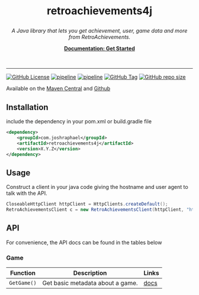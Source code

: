 # <p align="center">retroachievements4j</p>

<p align="center">
    <i>A Java library that lets you get achievement, user, game data and more from RetroAchievements.</i>
</p>
<p align="center">
    <a href="https://api-docs.retroachievements.org/getting-started.html"><strong>Documentation: Get Started</strong></a>
</p>
<br>
<hr />

[![GitHub License](https://img.shields.io/github/license/joshraphael/retroachievements4j)](https://github.com/joshraphael/retroachievements4j/blob/main/LICENSE)
[![pipeline](https://github.com/joshraphael/retroachievements4j/actions/workflows/test.yaml/badge.svg)](https://github.com/joshraphael/retroachievements4j/actions/workflows/test.yaml)
[![pipeline](https://github.com/joshraphael/retroachievements4j/actions/workflows/release.yaml/badge.svg)](https://github.com/joshraphael/retroachievements4j/actions/workflows/release.yaml)
[![GitHub Tag](https://img.shields.io/github/v/tag/joshraphael/retroachievements4j)](https://github.com/joshraphael/retroachievements4j/tags)
[![GitHub repo size](https://img.shields.io/github/repo-size/joshraphael/retroachievements4j)](https://github.com/joshraphael/retroachievements4j/archive/main.zip)

Available on the [Maven Central](https://central.sonatype.com/artifact/com.joshraphael/retroachievements4j) and [Github](https://github.com/joshraphael/retroachievements4j/packages/2698688)

## Installation

include the dependency in your pom.xml or build.gradle file

```xml
<dependency>
    <groupId>com.joshraphael</groupId>
    <artifactId>retroachievements4j</artifactId>
    <version>X.Y.Z</version>
</dependency>
```

## Usage

Construct a client in your java code giving the hostname and user agent to talk with the API.

```java
CloseableHttpClient httpClient = HttpClients.createDefault();
RetroAchievementsClient c = new RetroAchievementsClient(httpClient, "https://retroachievements.org", "my_app/v0.0.0");
```

## API
For convenience, the API docs can be found in the tables below

<h3>Game</h3>

|Function|Description|Links|
|-|-|-|
|`GetGame()`|Get basic metadata about a game.|[docs](https://api-docs.retroachievements.org/v1/get-game.html)|